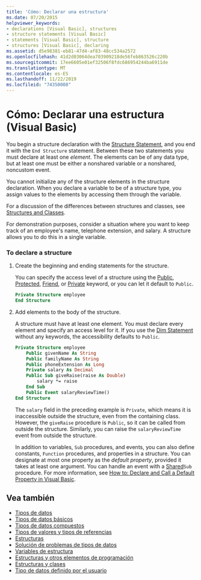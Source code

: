 ```yaml
---
title: 'Cómo: Declarar una estructura'
ms.date: 07/20/2015
helpviewer_keywords:
- declarations [Visual Basic], structures
- structure statements [Visual Basic]
- statements [Visual Basic], structure
- structures [Visual Basic], declaring
ms.assetid: d5e98381-eb81-47d4-af83-48cc534a2572
ms.openlocfilehash: 41d2d03064dea703909218de56feb863526c220b
ms.sourcegitcommit: 17ee6605e01ef32506f8fdc686954244ba6911de
ms.translationtype: MT
ms.contentlocale: es-ES
ms.lasthandoff: 11/22/2019
ms.locfileid: "74350008"
---
```

# <a name="how-to-declare-a-structure-visual-basic"></a>Cómo: Declarar una estructura (Visual Basic)
You begin a structure declaration with the [Structure Statement](../../../../visual-basic/language-reference/statements/structure-statement.md), and you end it with the `End Structure` statement. Between these two statements you must declare at least one *element*. The elements can be of any data type, but at least one must be either a nonshared variable or a nonshared, noncustom event.  
  
 You cannot initialize any of the structure elements in the structure declaration. When you declare a variable to be of a structure type, you assign values to the elements by accessing them through the variable.  
  
 For a discussion of the differences between structures and classes, see [Structures and Classes](../../../../visual-basic/programming-guide/language-features/data-types/structures-and-classes.md).  
  
 For demonstration purposes, consider a situation where you want to keep track of an employee's name, telephone extension, and salary. A structure allows you to do this in a single variable.  
  
### <a name="to-declare-a-structure"></a>To declare a structure  
  
1. Create the beginning and ending statements for the structure.  
  
     You can specify the access level of a structure using the [Public](../../../../visual-basic/language-reference/modifiers/public.md), [Protected](../../../../visual-basic/language-reference/modifiers/protected.md), [Friend](../../../../visual-basic/language-reference/modifiers/friend.md), or [Private](../../../../visual-basic/language-reference/modifiers/private.md) keyword, or you can let it default to `Public`.  
  
    ```vb  
    Private Structure employee  
    End Structure  
    ```  
  
2. Add elements to the body of the structure.  
  
     A structure must have at least one element. You must declare every element and specify an access level for it. If you use the [Dim Statement](../../../../visual-basic/language-reference/statements/dim-statement.md) without any keywords, the accessibility defaults to `Public`.  
  
    ```vb  
    Private Structure employee  
        Public givenName As String  
        Public familyName As String  
        Public phoneExtension As Long  
        Private salary As Decimal  
        Public Sub giveRaise(raise As Double)  
            salary *= raise  
        End Sub  
        Public Event salaryReviewTime()  
    End Structure  
    ```  
  
     The `salary` field in the preceding example is `Private`, which means it is inaccessible outside the structure, even from the containing class. However, the `giveRaise` procedure is `Public`, so it can be called from outside the structure. Similarly, you can raise the `salaryReviewTime` event from outside the structure.  
  
     In addition to variables, `Sub` procedures, and events, you can also define constants, `Function` procedures, and properties in a structure. You can designate at most one property as the *default property*, provided it takes at least one argument. You can handle an event with a [Shared](../../../../visual-basic/language-reference/modifiers/shared.md)`Sub` procedure. For more information, see [How to: Declare and Call a Default Property in Visual Basic](../../../../visual-basic/programming-guide/language-features/procedures/how-to-declare-and-call-a-default-property.md).  
  
## <a name="see-also"></a>Vea también

- [Tipos de datos](../../../../visual-basic/programming-guide/language-features/data-types/index.md)
- [Tipos de datos básicos](../../../../visual-basic/programming-guide/language-features/data-types/elementary-data-types.md)
- [Tipos de datos compuestos](../../../../visual-basic/programming-guide/language-features/data-types/composite-data-types.md)
- [Tipos de valores y tipos de referencias](../../../../visual-basic/programming-guide/language-features/data-types/value-types-and-reference-types.md)
- [Estructuras](../../../../visual-basic/programming-guide/language-features/data-types/structures.md)
- [Solución de problemas de tipos de datos](../../../../visual-basic/programming-guide/language-features/data-types/troubleshooting-data-types.md)
- [Variables de estructura](../../../../visual-basic/programming-guide/language-features/data-types/structure-variables.md)
- [Estructuras y otros elementos de programación](../../../../visual-basic/programming-guide/language-features/data-types/structures-and-other-programming-elements.md)
- [Estructuras y clases](../../../../visual-basic/programming-guide/language-features/data-types/structures-and-classes.md)
- [Tipo de datos definido por el usuario](../../../../visual-basic/language-reference/data-types/user-defined-data-type.md)
